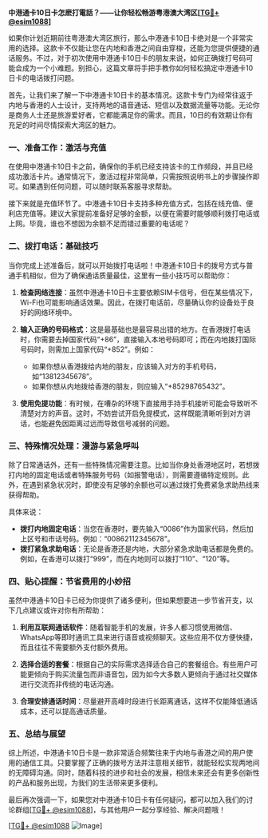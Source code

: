 **中港通卡10日卡怎麽打電話？——让你轻松畅游粤港澳大湾区[[TG💪+ @esim1088](https://t.me/s/esim1088)]**

如果你计划近期前往粤港澳大湾区旅行，那么中港通卡10日卡绝对是一个非常实用的选择。这款卡不仅能让您在内地和香港之间自由穿梭，还能为您提供便捷的通话服务。不过，对于初次使用中港通卡10日卡的朋友来说，如何正确拨打号码可能会成为一个小难题。别担心，这篇文章将手把手教你如何轻松搞定中港通卡10日卡的电话拨打问题。

首先，让我们来了解一下中港通卡10日卡的基本情况。这款卡专门为经常往返于内地与香港的人士设计，支持两地的语音通话、短信以及数据流量等功能。无论你是商务人士还是旅游爱好者，它都能满足你的需求。而且，10日的有效期让你有充足的时间尽情探索大湾区的魅力。

### **一、准备工作：激活与充值**

在使用中港通卡10日卡之前，确保你的手机已经支持该卡的工作频段，并且已经成功激活卡片。通常情况下，激活过程非常简单，只需按照说明书上的步骤操作即可。如果遇到任何问题，可以随时联系客服寻求帮助。

接下来就是充值环节了。中港通卡10日卡支持多种充值方式，包括在线充值、便利店充值等。建议大家提前准备好足够的金额，以便在需要时能够顺利拨打电话或上网。毕竟，谁也不想因为余额不足而错过重要的电话呢？

### **二、拨打电话：基础技巧**

当你完成上述准备后，就可以开始拨打电话啦！中港通卡10日卡的拨号方式与普通手机相似，但为了确保通话质量最佳，这里有一些小技巧可以帮助你：

1. **检查网络连接**：虽然中港通卡10日卡主要依赖SIM卡信号，但在某些情况下，Wi-Fi也可能影响通话效果。因此，在拨打电话前，尽量确认你的设备处于良好的网络环境中。
   
2. **输入正确的号码格式**：这是最基础也是最容易出错的地方。在香港拨打电话时，你需要去掉国家代码“+86”，直接输入本地号码即可；而在内地拨打国际号码时，则需加上国家代码“+852”。例如：
   - 如果你想从香港拨给内地的朋友，应该输入对方的手机号码，如“13812345678”。
   - 如果你想从内地拨给香港的朋友，则应输入“+85298765432”。

3. **使用免提功能**：有时候，在嘈杂的环境下直接用手持手机接听可能会导致听不清楚对方的声音。这时，不妨尝试开启免提模式，这样既能清晰听到对方讲话，也能避免因距离过远而导致信号减弱的问题。

### **三、特殊情况处理：漫游与紧急呼叫**

除了日常通话外，还有一些特殊情况需要注意。比如当你身处香港地区时，若想拨打内地的固定电话或者特殊服务号码（如报警电话），则需要遵循特定规则。此外，在遇到紧急状况时，即使没有足够的余额也可以通过拨打免费紧急求助热线来获得帮助。

具体来说：
- **拨打内地固定电话**：当您在香港时，要先输入“0086”作为国家代码，然后加上区号和市话号码。例如：“00862112345678”。
- **拨打紧急求助电话**：无论是香港还是内地，大部分紧急求助电话都是免费的。例如，在香港可以拨打“999”，而在内地则可以拨打“110”、“120”等。

### **四、贴心提醒：节省费用的小妙招**

虽然中港通卡10日卡已经为你提供了诸多便利，但如果想要进一步节省开支，以下几点建议或许对你有所帮助：

1. **利用互联网通话软件**：随着智能手机的发展，许多人都习惯使用微信、WhatsApp等即时通讯工具来进行语音或视频聊天。这些应用不仅方便快捷，而且往往不需要额外支付额外费用。
   
2. **选择合适的套餐**：根据自己的实际需求选择适合自己的套餐组合。有些用户可能更倾向于购买流量包而非语音包，因为如今大多数人更倾向于通过社交媒体进行交流而非传统的电话沟通。

3. **合理安排通话时间**：尽量避开高峰时段进行长距离通话，这样不仅能降低通话成本，还可以提高通话质量。

### **五、总结与展望**

综上所述，中港通卡10日卡是一款非常适合频繁往来于内地与香港之间的用户使用的通信工具。只要掌握了正确的拨号方法并注意相关细节，就能轻松实现两地间的无障碍沟通。同时，随着科技的进步和社会的发展，相信未来还会有更多创新性的产品和服务出现，为我们的生活带来更多便利。

最后再次强调一下，如果您对中港通卡10日卡有任何疑问，都可以加入我们的讨论群组[[TG💪+ @esim1088](https://t.me/s/esim1088)]，与其他用户一起分享经验、解决问题哦！

[[TG💪+ @esim1088](https://t.me/s/esim1088) ![Image](https://i.postimg.cc/4NQfJmqS/Snipaste-2025-05-13-00-14-12.png)]